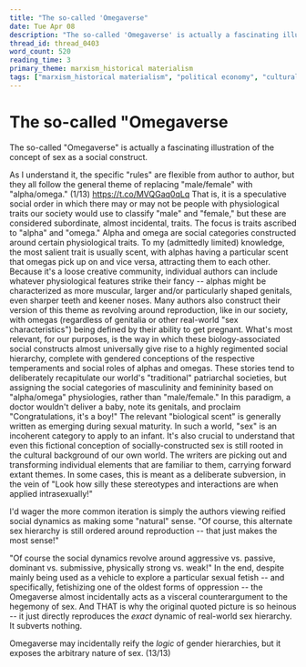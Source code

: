 ```yaml
---
title: "The so-called 'Omegaverse"
date: Tue Apr 08
description: "The so-called 'Omegaverse' is actually a fascinating illustration of the concept of sex as a social construct."
thread_id: thread_0403
word_count: 520
reading_time: 3
primary_theme: marxism_historical materialism
tags: ["marxism_historical materialism", "political economy", "cultural criticism"]
---
```


# The so-called "Omegaverse

The so-called "Omegaverse" is actually a fascinating illustration of the concept of sex as a social construct.

As I understand it, the specific "rules" are flexible from author to author, but they all follow the general theme of replacing "male/female" with "alpha/omega." (1/13) https://t.co/MVQGaq0qLq That is, it is a speculative social order in which there may or may not be people with physiological traits our society would use to classify "male" and "female," but these are considered subordinate, almost incidental, traits. The focus is traits ascribed to "alpha" and "omega." Alpha and omega are social categories constructed around certain physiological traits. To my (admittedly limited) knowledge, the most salient trait is usually scent, with alphas having a particular scent that omegas pick up on and vice versa, attracting them to each other. Because it's a loose creative community, individual authors can include whatever physiological features strike their fancy -- alphas might be characterized as more muscular, larger and/or particularly shaped genitals, even sharper teeth and keener noses. Many authors also construct their version of this theme as revolving around reproduction, like in our society, with omegas (regardless of genitalia or other real-world "sex characteristics") being defined by their ability to get pregnant. What's most relevant, for our purposes, is the way in which these biology-associated social constructs almost universally give rise to a highly regimented social hierarchy, complete with gendered conceptions of the respective temperaments and social roles of alphas and omegas. These stories tend to deliberately recapitulate our world's "traditional" patriarchal societies, but assigning the social categories of masculinity and femininity based on "alpha/omega" physiologies, rather than "male/female." In this paradigm, a doctor wouldn't deliver a baby, note its genitals, and proclaim "Congratulations, it's a boy!" The relevant "biological scent" is generally written as emerging during sexual maturity. In such a world, "sex" is an incoherent category to apply to an infant. It's also crucial to understand that even this fictional conception of socially-constructed sex is still rooted in the cultural background of our own world. The writers are picking out and transforming individual elements that are familiar to them, carrying forward extant themes. In some cases, this is meant as a deliberate subversion, in the vein of "Look how silly these stereotypes and interactions are when applied intrasexually!"

I'd wager the more common iteration is simply the authors viewing reified social dynamics as making some "natural" sense. "Of course, this alternate sex hierarchy is still ordered around reproduction -- that just makes the most sense!"

"Of course the social dynamics revolve around aggressive vs. passive, dominant vs. submissive, physically strong vs. weak!" In the end, despite mainly being used as a vehicle to explore a particular sexual fetish -- and specifically, fetishizing one of the oldest forms of oppression -- the Omegaverse almost incidentally acts as a visceral counterargument to the hegemony of sex. And THAT is why the original quoted picture is so heinous -- it just directly reproduces the *exact* dynamic of real-world sex hierarchy. It subverts nothing.

Omegaverse may incidentally reify the *logic* of gender hierarchies, but it exposes the arbitrary nature of sex. (13/13)